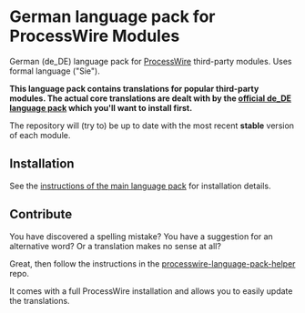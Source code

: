 # German language pack for ProcessWire Modules

German (de_DE) language pack for [ProcessWire](http://processwire.com) third-party modules. Uses formal language ("Sie").

**This language pack contains translations for popular third-party modules. The actual core translations are dealt
with by the [official de_DE language pack](https://github.com/jmartsch/pw-lang-de) which you'll want to install first.**

The repository will (try to) be up to date with the most recent **stable** version of each module.

## Installation

See the [instructions of the main language pack](https://github.com/jmartsch/pw-lang-de) for installation details.

## Contribute

You have discovered a spelling mistake? You have a suggestion for an alternative word? Or a translation makes no sense at all?

Great, then follow the instructions in the [processwire-language-pack-helper](https://github.com/jmartsch/processwire-language-pack-helper) repo.

It comes with a full ProcessWire installation and allows you to easily update the translations.
